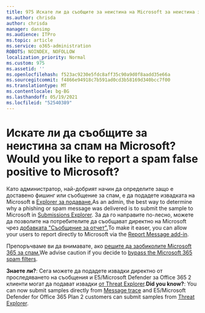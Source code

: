 ```yaml
---
title: 975 Искате ли да съобщите за неистина на Microsoft за неистина за спам?
ms.author: chrisda
author: chrisda
manager: dansimp
ms.audience: ITPro
ms.topic: article
ms.service: o365-administration
ROBOTS: NOINDEX, NOFOLLOW
localization_priority: Normal
ms.custom: 975
ms.assetid: ''
ms.openlocfilehash: f523ac9230e5fdc8aff35c90a9d0f8aadd35e66a
ms.sourcegitcommit: f4866e94918c7b591ad0cd3b58169d340bcc7f00
ms.translationtype: MT
ms.contentlocale: bg-BG
ms.lasthandoff: 05/19/2021
ms.locfileid: "52540389"
---
```

# <a name="would-you-like-to-report-a-spam-false-positive-to-microsoft"></a><span data-ttu-id="69977-102">Искате ли да съобщите за неистина за спам на Microsoft?</span><span class="sxs-lookup"><span data-stu-id="69977-102">Would you like to report a spam false positive to Microsoft?</span></span>

<span data-ttu-id="69977-103">Като администратор, най-добрият начин да определите защо е доставено фишинг или съобщение за спам, е да подадете извадката на Microsoft в [Explorer за подаване.](https://protection.office.com/reportsubmission)</span><span class="sxs-lookup"><span data-stu-id="69977-103">As an admin, the best way to determine why a phishing or spam message was delivered is to submit the sample to Microsoft in [Submissions Explorer](https://protection.office.com/reportsubmission).</span></span> <span data-ttu-id="69977-104">За да го направите по-лесно, можете да позволите на потребителите да съобщават директно на Microsoft чрез [добавката "Съобщение за отчет".](https://appsource.microsoft.com/product/office/WA104381180?src=office&tab=Overview)</span><span class="sxs-lookup"><span data-stu-id="69977-104">To make it easer, you can allow your users to report directly to Microsoft via the [Report Message add-in](https://appsource.microsoft.com/product/office/WA104381180?src=office&tab=Overview).</span></span>

<span data-ttu-id="69977-105">Препоръчваме ви да внимавате, ако [решите да заобиколите Microsoft 365 за спам.](/exchange/troubleshoot/antispam/cautions-against-bypassing-spam-filters)</span><span class="sxs-lookup"><span data-stu-id="69977-105">We advise caution if you decide to [bypass the Microsoft 365 spam filters](/exchange/troubleshoot/antispam/cautions-against-bypassing-spam-filters).</span></span>

<span data-ttu-id="69977-106">**Знаете ли?**: Сега можете да [](https://protection.office.com/messagetrace) подадете извадки директно от проследяването на съобщения и E5/Microsoft Defender за Office 365 2 клиенти могат да подават извадки [от Threat Explorer](/microsoft-365/security/office-365-security/threat-explorer).</span><span class="sxs-lookup"><span data-stu-id="69977-106">**Did you know?**: You can now submit samples directly from [Message trace](https://protection.office.com/messagetrace) and E5/Microsoft Defender for Office 365 Plan 2 customers can submit samples from [Threat Explorer](/microsoft-365/security/office-365-security/threat-explorer).</span></span>
